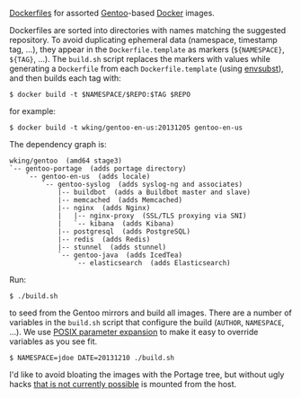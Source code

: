 [Dockerfiles][] for assorted [Gentoo][]-based [Docker][] images.

Dockerfiles are sorted into directories with names matching the
suggested repository.  To avoid duplicating ephemeral data (namespace,
timestamp tag, …), they appear in the `Dockerfile.template` as markers
(`${NAMESPACE}`, `${TAG}`, …).  The `build.sh` script replaces the
markers with values while generating a `Dockerfile` from each
`Dockerfile.template` (using [envsubst][]), and then builds each tag
with:

    $ docker build -t $NAMESPACE/$REPO:$TAG $REPO

for example:

    $ docker build -t wking/gentoo-en-us:20131205 gentoo-en-us

The dependency graph is:

    wking/gentoo  (amd64 stage3)
    `-- gentoo-portage  (adds portage directory)
        `-- gentoo-en-us  (adds locale)
            `-- gentoo-syslog  (adds syslog-ng and associates)
                |-- buildbot  (adds a Buildbot master and slave)
                |-- memcached  (adds Memcached)
                |-- nginx  (adds Nginx)
                |   |-- nginx-proxy  (SSL/TLS proxying via SNI)
                |   `-- kibana  (adds Kibana)
                |-- postgresql  (adds PostgreSQL)
                |-- redis  (adds Redis)
                |-- stunnel  (adds stunnel)
                `-- gentoo-java  (adds IcedTea)
                    `-- elasticsearch  (adds Elasticsearch)

Run:

    $ ./build.sh

to seed from the Gentoo mirrors and build all images.  There are a
number of variables in the `build.sh` script that configure the build
(`AUTHOR`, `NAMESPACE`, …).  We use [POSIX parameter
expansion][parameter-expansion] to make it easy to override variables
as you see fit.

    $ NAMESPACE=jdoe DATE=20131210 ./build.sh

I'd like to avoid bloating the images with the Portage tree, but
without ugly hacks [that is not currently possible][3156] is mounted
from the host.

[Docker]: http://www.docker.io/
[Dockerfiles]: http://www.docker.io/learn/dockerfile/
[Gentoo]: http://www.gentoo.org/
[envsubst]: http://www.gnu.org/software/gettext/manual/html_node/envsubst-Invocation.html
[parameter-expansion]: http://pubs.opengroup.org/onlinepubs/9699919799/utilities/V3_chap02.html#tag_18_06_02
[3156]: https://github.com/dotcloud/docker/issues/3156
